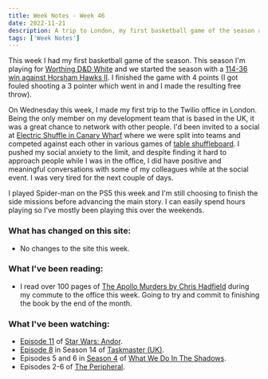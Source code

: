 ```yaml
---
title: Week Notes - Week 46
date: 2022-11-21
description: A trip to London, my first basketball game of the season and what else I've been up to over the last seven days.
tags: ['Week Notes']
---
```


This week I had my first basketball game of the season. This season I'm playing for [Worthing D&D White](https://www.basketballsussex.co.uk/team/241860858/327699995.html) and we started the season with a [114-36 win against Horsham Hawks II](https://www.basketballsussex.co.uk/match/33593466.html). I finished the game with 4 points (I got fouled shooting a 3 pointer which went in and I made the resulting free throw).

On Wednesday this week, I made my first trip to the Twilio office in London. Being the only member on my development team that is based in the UK, it was a great chance to network with other people. I'd been invited to a social at [Electric Shuffle in Canary Wharf](https://electricshuffle.com/london/location-canary-wharf) where we were split into teams and competed against each other in various games of [table shuffleboard](https://en.wikipedia.org/wiki/Table_shuffleboard). I pushed my social anxiety to the limit, and despite finding it hard to approach people while I was in the office, I did have positive and meaningful conversations with some of my colleagues while at the social event. I was very tired for the next couple of days.

I played Spider-man on the PS5 this week and I'm still choosing to finish the side missions before advancing the main story. I can easily spend hours playing so I've mostly been playing this over the weekends.

### What has changed on this site:

- No changes to the site this week.

### What I've been reading:

- I read over 100 pages of [The Apollo Murders by Chris Hadfield](/reading/9780735282353/) during my commute to the office this week. Going to try and commit to finishing the book by the end of the month.

### What I've been watching:

- [Episode 11](https://www.themoviedb.org/tv/83867-star-wars-andor/season/1/episode/11) of [Star Wars: Andor](https://www.themoviedb.org/tv/83867-star-wars-andor).
- [Episode 8](https://www.themoviedb.org/tv/63404-taskmaster/season/14/episode/8) in Season 14 of [Taskmaster (UK)](https://www.themoviedb.org/tv/63404-taskmaster).
- Episodes 5 and 6 in [Season 4](https://www.themoviedb.org/tv/83631-what-we-do-in-the-shadows/season/4) of [What We Do In The Shadows](https://www.themoviedb.org/tv/83631-what-we-do-in-the-shadows).
- Episodes 2-6 of [The Peripheral](https://www.themoviedb.org/tv/95403-the-peripheral).

